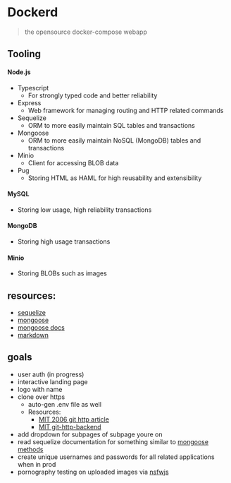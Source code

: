 # Dockerd
> the opensource docker-compose webapp

## Tooling
#### Node.js
- Typescript
  - For strongly typed code and better reliability
- Express
  - Web framework for managing routing and HTTP related commands
- Sequelize
  - ORM to more easily maintain SQL tables and transactions
- Mongoose
  - ORM to more easily maintain NoSQL (MongoDB) tables and transactions
- Minio
  - Client for accessing BLOB data
- Pug
  - Storing HTML as HAML for high reusability and extensibility
#### MySQL
- Storing low usage, high reliability transactions
#### MongoDB
- Storing high usage transactions
#### Minio
- Storing BLOBs such as images

## resources:
 - [sequelize](https://blog.logrocket.com/using-sequelize-with-typescript/)
 - [mongoose](https://medium.com/swlh/typescript-with-mongoose-and-node-express-24073d51d2ee)
 - [mongoose docs](https://mongoosejs.com/docs/typescript/schemas.html)
 - [markdown](https://medium.com/geekculture/how-to-make-a-next-js-blog-with-markdown-and-typescript-1624a54f1b9e)

## goals
- user auth (in progress)
- interactive landing page
- logo with name
- clone over https
  - auto-gen .env file as well
  - Resources:
    - [MIT 2006 git http article](https://web.mit.edu/git/git-doc/git-http-backend.html)
    - [MIT git-http-backend](https://web.mit.edu/git/git-doc/git-http-backend.html)
- add dropdown for subpages of subpage youre on
- read sequelize documentation for something similar to [mongoose methods](https://mongoosejs.com/docs/typescript/statics-and-methods.html#methods)
- create unique usernames and passwords for all related applications when in prod
- pornography testing on uploaded images via [nsfwjs](https://www.npmjs.com/package/nsfwjs)